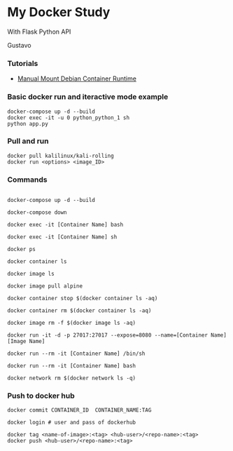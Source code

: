 # My Docker Study

With Flask Python API

Gustavo

### Tutorials
- [Manual Mount Debian Container Runtime](./tutorials/ManualDebianContainerRuntime.md)

### Basic docker run and iteractive mode example
```
docker-compose up -d --build
docker exec -it -u 0 python_python_1 sh
python app.py
```

### Pull and run
```
docker pull kalilinux/kali-rolling
docker run <options> <image_ID>
```

### Commands
```

docker-compose up -d --build

docker-compose down

docker exec -it [Container Name] bash

docker exec -it [Container Name] sh

docker ps

docker container ls

docker image ls

docker image pull alpine

docker container stop $(docker container ls -aq)

docker container rm $(docker container ls -aq)

docker image rm -f $(docker image ls -aq)

docker run -it -d -p 27017:27017 --expose=8080 --name=[Container Name] [Image Name]

docker run --rm -it [Container Name] /bin/sh

docker run --rm -it [Container Name] bash

docker network rm $(docker network ls -q)

```

### Push to docker hub
```
docker commit CONTAINER_ID  CONTAINER_NAME:TAG

docker login # user and pass of dockerhub

docker tag <name-of-image>:<tag> <hub-user>/<repo-name>:<tag>
docker push <hub-user>/<repo-name>:<tag>
```
